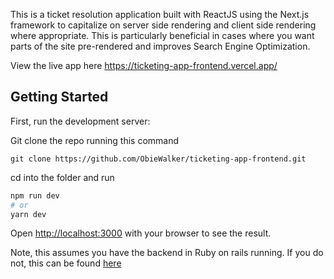 This is a ticket resolution application built with ReactJS using the Next.js framework to capitalize on server side rendering and client side rendering where appropriate. This is particularly beneficial in cases where you want parts of the site pre-rendered and improves Search Engine Optimization.


View the live app here https://ticketing-app-frontend.vercel.app/

## Getting Started

First, run the development server:

Git clone the repo running this command

```git clone https://github.com/ObieWalker/ticketing-app-frontend.git```

cd into the folder and run

```bash
npm run dev
# or
yarn dev
```

Open [http://localhost:3000](http://localhost:3000) with your browser to see the result.

Note, this assumes you have the backend in Ruby on rails running. If you do not, this can be found [here](https://github.com/ObieWalker/ticketing_system.git)